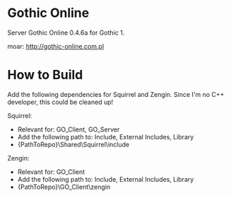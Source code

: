 # Gothic Online
Server Gothic Online 0.4.6a for Gothic 1.

moar: http://gothic-online.com.pl

# How to Build
Add the following dependencies for Squirrel and Zengin.
Since I'm no C++ developer, this could be cleaned up!

Squirrel:
- Relevant for: GO_Client, GO_Server
- Add the following path to: Include, External Includes, Library
- {PathToRepo}\Shared\Squirrel\include

Zengin:
- Relevant for: GO_Client
- Add the following path to: Include, External Includes, Library
- {PathToRepo}\GO_Client\zengin